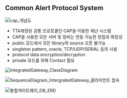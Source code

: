 ## Common Alert Protocol System

![cap_개념도](https://user-images.githubusercontent.com/62281279/76965912-7fcedc80-6968-11ea-9cbd-938d6b98c61e.jpg)

- TTA제정된 공통 프로토콜인 CAP을 이용한 재난 시스템
- CAP을 사용한 모든 서버 및 장비는 연동 가능한 장점과 확장성
- public 모드에서 모든 library와 source 오픈 불가능
- singleton pattern, oracle, TCP/UDP/SERIAL 등의 사용
- protocol data encryption/decryption
- private 모드를 위해 Contact 필요

![IntegratedGateway_ClassDiagram](https://user-images.githubusercontent.com/62281279/76965934-86f5ea80-6968-11ea-9ab6-1310eda32765.jpg)

![SequenceDiagram_IntergratedGateway_클라이언트 접속](https://user-images.githubusercontent.com/62281279/76965940-8b220800-6968-11ea-87a2-621d29f96dd9.jpg)

![통합게이트웨이_DB_ERD](https://user-images.githubusercontent.com/62281279/76965949-8e1cf880-6968-11ea-9a57-d8cde0cf1da6.JPG)
